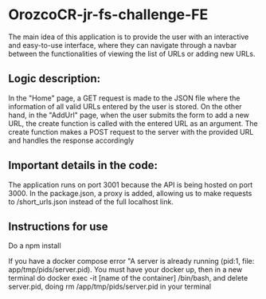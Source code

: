 # OrozcoCR-jr-fs-challenge-FE
The main idea of this application is to provide the user with an interactive and easy-to-use interface, where they can navigate through a navbar between the functionalities of viewing the list of URLs or adding new URLs.

## Logic description: 
In the "Home" page, a GET request is made to the JSON file where the information of all valid URLs entered by the user is stored.
On the other hand, in the "AddUrl" page, when the user submits the form to add a new URL, the create function is called with the entered URL as an argument. The create function makes a POST request to the server with the provided URL and handles the response accordingly

## Important details in the code:
The application runs on port 3001 because the API is being hosted on port 3000.
In the package.json, a proxy is added, allowing us to make requests to /short_urls.json instead of the full localhost link.

## Instructions for use
Do a npm install 

If you have a docker compose error "A server is already running (pid:1, file: app/tmp/pids/server.pid). You must have your docker up, then in a new terminal do docker exec -it [name of the container] /bin/bash, and delete server.pid, doing rm /app/tmp/pids/server.pid in your terminal

